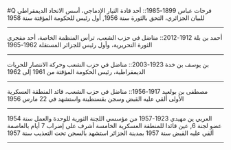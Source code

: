 #Q 
فرحات عباس 1899-1985:: أحد قادة التيار الإدماجي، أسس الاتحاد الديمقراطي للبيان الجزائري، التحق بالثورة سنة 1956, أول رئيس للحكومة المؤقتة سنة 1958
***
أحمد بن بلة 1912-2012:: مناضل في حزب الشعب، ترأس المنظمة الخاصة، أحد مفجري الثورة التحريرية، وأول رئيس للجزائر  المستقلة 1962-1965
***
بن يوسف بن خدة 1923-2003:: مناضل في حزب الشعب وحركة الانتصار للحريات الديمقراطية، رئيس الحكومة المؤقتة من 1961 إلى 1962
***
مصطفى بن بولعيد 1917-1956:: مناضل في حزب الشعب، قائد المنطقة العسكرية الأولى ألقي عليه القبض وسجن بقسنطينة واستشهد في 22 مارس 1956
***
العربي ين مهيدي 1923-1957 من مؤسسي اللجنة الثورية للوحدة والعمل سنة 1954 عضو لجنة 6, عين قائدا للمنطقة العسكرية الخامسة أشرف على إضراب 7 أيام بالعاصمة ألقي عليه القبض سنة 1957 بمدينة الجزائر استشهد بالسجن تحت التعذيب سنة 1957
***
